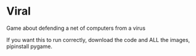 # Viral
Game about defending a net of computers from a virus

If you want this to run correctly, download the code and ALL the images, pipinstall pygame.
